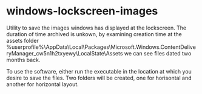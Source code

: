 # windows-lockscreen-images

Utility to save the images windows has displayed at the lockscreen.
The duration of time archived is unkown, by examining creation time at the assets folder %userprofile%\AppData\Local\Packages\Microsoft.Windows.ContentDeliveryManager_cw5n1h2txyewy\LocalState\Assets
we can see files dated two months back.

To use the software, either run the executable in the location at which you desire to save the files.
Two folders will be created, one for horisontal and another for horizontal layout.

